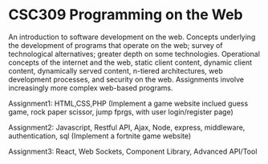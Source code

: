 # CSC309 Programming on the Web

An introduction to software development on the web. Concepts underlying the development of programs that operate on the web;
survey of technological alternatives; greater depth on some technologies. Operational concepts of the internet and the web, static
client content, dynamic client content, dynamically served content, n-tiered architectures, web development processes, and security
on the web. Assignments involve increasingly more complex web-based programs.

Assignment1: HTML,CSS,PHP (Implement a game website inclued guess game, rock paper scissor, jump fprgs, with user login/register page)

Assignment2: Javascript, Restful API, Ajax, Node, express, middleware, authentication, sql (Implement a fortnite game website)

Assignment3: React, Web Sockets, Component Library, Advanced API/Tool
